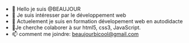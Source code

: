 - 👋 Hello je suis @BEAUJOUR
- 👀 Je suis intéresser par  le développement web
- 🌱 Actuelement je suis en formation dévelopement web en autodidacte
- 💞️Je cherche colaborer à sur html5, css3, JavaScript.
- 📫 comment me joindre: beaujourbicool@gmail.com

<!---
BEAUJOUR/BEAUJOUR is a ✨ special ✨ repository because its `README.md` (this file) appears on your GitHub profile.
You can click the Preview link to take a look at your changes.
--->
